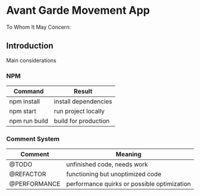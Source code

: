 # Avant Garde Movement App
To Whom It May Concern:

## Introduction
Main considerations

### NPM
| **Command**   | **Result**           |
| ------------- | -------------------- |
| npm install   | install dependencies |
| npm start     | run project locally  |
| npm run build | build for production |

### Comment System
| **Comment**  | **Meaning**                                |
| ------------ | ------------------------------------------- |
| @TODO        | unfinished code, needs work                 |
| @REFACTOR    | functioning but unoptimized code            |
| @PERFORMANCE | performance quirks or possible optimization |